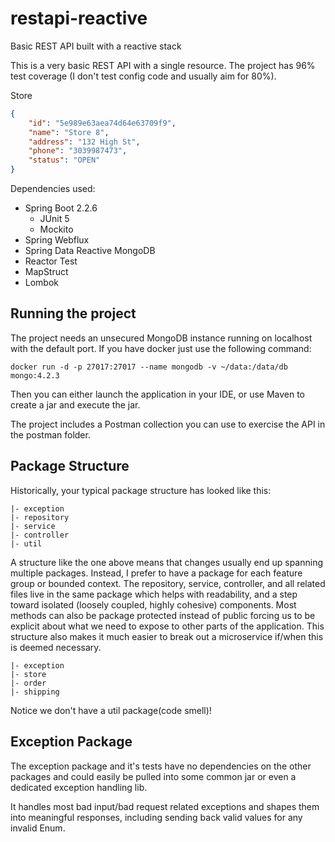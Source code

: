 # restapi-reactive
Basic REST API built with a reactive stack

This is a very basic REST API with a single resource. The project has 96% test coverage (I don't test config 
code and usually aim for 80%).

Store
```json
{
    "id": "5e989e63aea74d64e63709f9",
    "name": "Store 8",
    "address": "132 High St",
    "phone": "3039987473",
    "status": "OPEN"
}
```

Dependencies used:
* Spring Boot 2.2.6
    * JUnit 5
    * Mockito
* Spring Webflux
* Spring Data Reactive MongoDB
* Reactor Test
* MapStruct
* Lombok

## Running the project

The project needs an unsecured MongoDB instance running on localhost with the default port. If you have docker just use 
the following command:
```
docker run -d -p 27017:27017 --name mongodb -v ~/data:/data/db mongo:4.2.3
```

Then you can either launch the application in your IDE, or use Maven to create a jar and execute the jar.

The project includes a Postman collection you can use to exercise the API in the postman folder.

## Package Structure

Historically, your typical package structure has looked like this:

```
|- exception
|- repository
|- service
|- controller
|- util
```

A structure like the one above means that changes usually end up spanning multiple packages. Instead, I prefer to have 
a package for each feature group or bounded context. The repository, service, controller, and all related files live in 
the same package which helps with readability, and a step toward isolated (loosely coupled, highly cohesive) components.
Most methods can also be package protected instead of public forcing us to be explicit about what we need to expose to 
other parts of the application. This structure also makes it much easier to break out a microservice if/when this is 
deemed necessary.

```
|- exception
|- store
|- order
|- shipping
```

Notice we don't have a util package(code smell)!

## Exception Package

The exception package and it's tests have no dependencies on the other packages and could easily be pulled into some 
common jar or even a dedicated exception handling lib.

It handles most bad input/bad request related exceptions and shapes them into meaningful responses, including sending 
 back valid values for any invalid Enum.